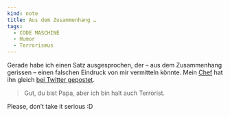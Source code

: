 ```yaml
---
kind: note
title: Aus dem Zusammenhang …
tags:
  - CODE MASCHINE
  - Humor
  - Terrorismus
---
```


Gerade habe ich einen Satz ausgesprochen, der – aus dem Zusammenhang
gerissen – einen falschen Eindruck von mir vermitteln könnte. Mein [Chef][jd]
hat ihn gleich [bei Twitter gepostet][tweet].

> Gut, du bist Papa, aber ich bin halt auch Terrorist.

Please, don’t take it serious :D


[jd]: http://stackoverflow.com/users/2054094/jay-dinse

[tweet]: https://twitter.com/JayDinse/status/653881571515211776
